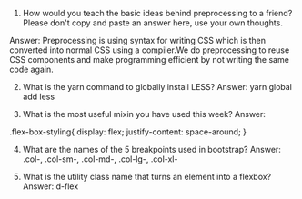 <!-- Answers to the Self Study Questions go here -->

1. How would you teach the basic ideas behind preprocessing to a friend?  Please don't copy and paste an answer here, use your own thoughts.

Answer: Preprocessing is using syntax for writing CSS which is then converted into normal CSS using a compiler.We do preprocessing to reuse CSS components and make programming efficient by not writing the same code again. 

2. What is the yarn command to globally install LESS?
Answer: yarn global add less

3. What is the most useful mixin you have used this week?
Answer:

.flex-box-styling{
                  display: flex;
                  justify-content: space-around;
} 


4. What are the names of the 5 breakpoints used in bootstrap?
Answer: .col-, .col-sm-, .col-md-, .col-lg-, .col-xl-


5. What is the utility class name that turns an element into a flexbox?
Answer: d-flex
